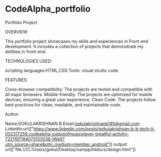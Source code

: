 # CodeAlpha_portfolio

Portfolio Project

OVERVIEW:

This portfolio project showcases my skills and experiences in Front end development. It includes a collection of projects that demonstrate my abilities in front-end.

TECHNOLOGIES USED:

scripting languages:HTML,CSS
Tools: visual studio code

FEATURES:

Cross-browser compatibility: The projects are tested and compatible with all major browsers.
Mobile-friendly: The projects are optimized for mobile devices, ensuring a great user experience.
Clean Code: The projects follow best practices for clean, readable, and maintainable code.


Author

Name:GOKULAKRISHNAN B
Email:gokulakrishnanb145@gmail.com
LinkedIn:url(["https://www.linkedin.com/posts/gokulakrishnan-b-b-tech-it-032317259_codealpha-outputofmusicplayer-greatful-activity-7221197194073153536-lWk6?utm_source=share&utm_medium=member_android"])
output:
url(["file:///C:/Users/gokul/Desktop/xampp/htdocs/design.html"])
